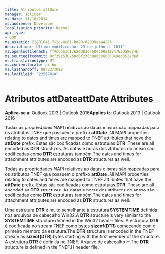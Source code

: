 ```yaml
---
title: Atributos attDate
manager: soliver
ms.date: 11/16/2014
ms.audience: Developer
localization_priority: Normal
api_type:
- COM
ms.assetid: 22801641-752c-4c81-be90-02039eaa4277
description: 'Última modificação: 23 de julho de 2011'
ms.openlocfilehash: ff0cc6b1c17b2ed83d7b0ec0921904763da8624b
ms.sourcegitcommit: 0cf39e5382b8c6f236c8a63c6036849ed3527ded
ms.translationtype: MT
ms.contentlocale: pt-BR
ms.lasthandoff: 08/23/2018
ms.locfileid: "22567010"
---
```

# <a name="attdate-attributes"></a><span data-ttu-id="92f4c-103">Atributos attDate</span><span class="sxs-lookup"><span data-stu-id="92f4c-103">attDate Attributes</span></span>

  
  
<span data-ttu-id="92f4c-104">**Aplica-se a**: Outlook 2013 | Outlook 2016</span><span class="sxs-lookup"><span data-stu-id="92f4c-104">**Applies to**: Outlook 2013 | Outlook 2016</span></span> 
  
<span data-ttu-id="92f4c-105">Todas as propriedades MAPI relativos ao datas e horas são mapeadas para os atributos TNEF que possuem o prefixo **attDate** .</span><span class="sxs-lookup"><span data-stu-id="92f4c-105">All MAPI properties relating to dates and times are mapped to TNEF attributes that have the **attDate** prefix.</span></span> <span data-ttu-id="92f4c-106">Estas são codificadas como estruturas **DTR** .</span><span class="sxs-lookup"><span data-stu-id="92f4c-106">These are all encoded as **DTR** structures.</span></span> <span data-ttu-id="92f4c-107">As datas e horas dos atributos do anexo são codificadas como **DTR** estruturas também.</span><span class="sxs-lookup"><span data-stu-id="92f4c-107">The dates and times for attachment attributes are encoded as **DTR** structures as well.</span></span> 
  
<span data-ttu-id="92f4c-108">Todas as propriedades MAPI relativos ao datas e horas são mapeadas para os atributos TNEF que possuem o prefixo **attDate** .</span><span class="sxs-lookup"><span data-stu-id="92f4c-108">All MAPI properties relating to dates and times are mapped to TNEF attributes that have the **attDate** prefix.</span></span> <span data-ttu-id="92f4c-109">Estas são codificadas como estruturas **DTR** .</span><span class="sxs-lookup"><span data-stu-id="92f4c-109">These are all encoded as **DTR** structures.</span></span> <span data-ttu-id="92f4c-110">As datas e horas dos atributos do anexo são codificadas como **DTR** estruturas também.</span><span class="sxs-lookup"><span data-stu-id="92f4c-110">The dates and times for attachment attributes are encoded as **DTR** structures as well.</span></span> 
  
<span data-ttu-id="92f4c-111">Uma estrutura **DTR** é muito semelhante à estrutura **SYSTEMTIME** definida nos arquivos de cabeçalho Win32.</span><span class="sxs-lookup"><span data-stu-id="92f4c-111">A **DTR** structure is very similar to the **SYSTEMTIME** structure defined in the Win32 header files.</span></span> <span data-ttu-id="92f4c-112">A estrutura **DTR** é codificada no stream TNEF como bytes **sizeof(DTR)** começando com o primeiro membro da estrutura.</span><span class="sxs-lookup"><span data-stu-id="92f4c-112">The **DTR** structure is encoded in the TNEF stream as **sizeof(DTR)** bytes starting with the first member of the structure.</span></span> <span data-ttu-id="92f4c-113">A estrutura **DTR** é definida no TNEF. Arquivo de cabeçalho H.</span><span class="sxs-lookup"><span data-stu-id="92f4c-113">The **DTR** structure is defined in the TNEF.H header file.</span></span> 
  

